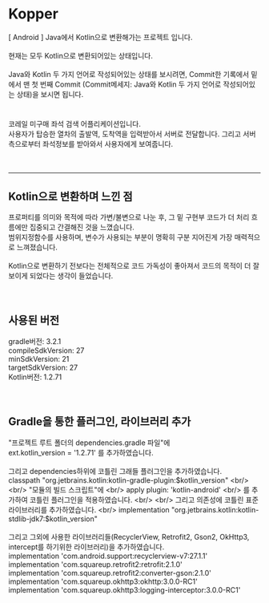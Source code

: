 # Kopper
[ Android ] Java에서 Kotlin으로 변환해가는 프로젝트 입니다. <br/>
<br/>
 현재는 모두 Kotlin으로 변환되어있는 상태입니다. <br/>
<br/>
 Java와 Kotlin 두 가지 언어로 작성되어있는 상태를 보시려면, Commit한 기록에서 밑에서 맨 첫 번째 Commit (Commit메세지: Java와 Kotlin 두 가지 언어로 작성되어있는 상태)을 보시면 됩니다. <br/>

#

코레일 미구매 좌석 검색 어플리케이션입니다. <br/>
사용자가 탑승한 열차의 출발역, 도착역을 입력받아서 서버로 전달합니다. 그리고 서버 측으로부터 좌석정보를 받아와서 사용자에게 보여줍니다. <br/>
<br/>
<br/>

---

## Kotlin으로 변환하며 느낀 점

 프로퍼티를 의미와 목적에 따라 가변/불변으로 나눈 후, 그 밑 구현부 코드가 더 처리 흐름에만 집중되고 간결해진 것을 느꼈습니다. <br/>
범위지정함수를 사용하며, 변수가 사용되는 부분이 명확히 구분 지어진게 가장 매력적으로 느껴졌습니다. <br/>
<br/>
 Kotlin으로 변환하기 전보다는 전체적으로 코드 가독성이 좋아져서 코드의 목적이 더 잘 보이게 되었다는 생각이 들었습니다. <br/>
<br/>
<br/>
## 사용된 버전

gradle버전: 3.2.1 <br/>
compileSdkVersion: 27 <br/>
minSdkVersion: 21 <br/>
targetSdkVersion: 27 <br/>
Kotlin버전: 1.2.71 <br/>
<br/>
<br/>
## Gradle을 통한 플러그인, 라이브러리 추가

"프로젝트 루트 폴더의 dependencies.gradle 파일"에 <br/>
ext.kotlin_version = '1.2.71' 를 추가하였습니다. <br/>
<br/>
그리고 dependencies하위에 코틀린 그래들 플러그인을 추가하였습니다. <br/>
classpath "org.jetbrains.kotlin:kotlin-gradle-plugin:$kotlin_version" <br/>
<br/>
"모듈의 빌드 스크립트"에 <br/>
apply plugin: 'kotlin-android' <br/>
를 추가하여 코틀린 플러그인을 적용하였습니다. <br/>
<br/>
그리고 의존성에 코틀린 표준 라이브러리를 추가하였습니다. <br/>
implementation "org.jetbrains.kotlin:kotlin-stdlib-jdk7:$kotlin_version" <br/>
<br/>
그리고 그외에 사용한 라이브러리들(RecyclerView, Retrofit2, Gson2, OkHttp3, intercept를 하기위한 라이브러리)을 추가하였습니다. <br/>
implementation 'com.android.support:recyclerview-v7:27.1.1' <br/>
implementation 'com.squareup.retrofit2:retrofit:2.1.0' <br/>
implementation 'com.squareup.retrofit2:converter-gson:2.1.0' <br/>
implementation 'com.squareup.okhttp3:okhttp:3.0.0-RC1' <br/>
implementation 'com.squareup.okhttp3:logging-interceptor:3.0.0-RC1' <br/>
<br/>
<br/>
